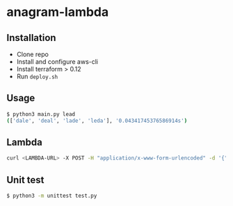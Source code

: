 # anagram-lambda

## Installation
* Clone repo
* Install and configure aws-cli
* Install terraform > 0.12
* Run `deploy.sh`

## Usage
```bash
$ python3 main.py lead
(['dale', 'deal', 'lade', 'leda'], '0.04341745376586914s')
```

## Lambda
```bash
curl <LAMBDA-URL> -X POST -H "application/x-www-form-urlencoded" -d '{"word":"lead"}' -H "x-api-key: <API-KEY>"
```

## Unit test
```bash
$ python3 -m unittest test.py
```
